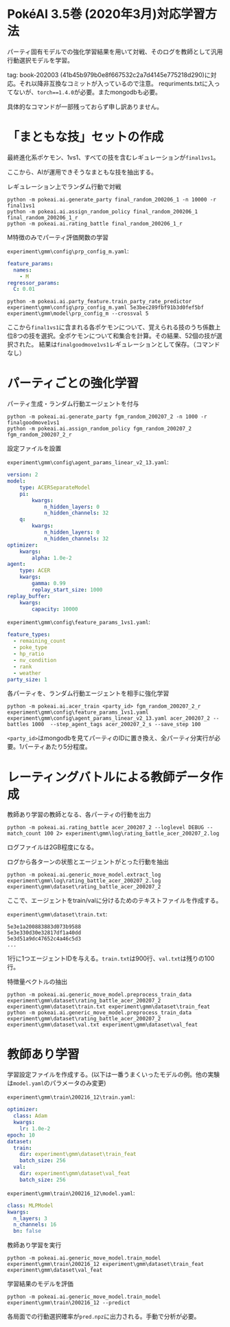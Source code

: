 # PokéAI 3.5巻 (2020年3月)対応学習方法
パーティ固有モデルでの強化学習結果を用いて対戦、そのログを教師として汎用行動選択モデルを学習。

tag: book-202003 (41b45b979b0e8f667532c2a7d4145e775218d290)に対応。それ以降非互換なコミットが入っているので注意。
requriments.txtに入ってないが、`torch==1.4.0`が必要。またmongodbも必要。

具体的なコマンドが一部残っておらず申し訳ありません。

# 「まともな技」セットの作成
最終進化系ポケモン、1vs1、すべての技を含むレギュレーションが`final1vs1`。

ここから、AIが運用できそうなまともな技を抽出する。

レギュレーション上でランダム行動で対戦

```
python -m pokeai.ai.generate_party final_random_200206_1 -n 10000 -r final1vs1
python -m pokeai.ai.assign_random_policy final_random_200206_1 final_random_200206_1_r
python -m pokeai.ai.rating_battle final_random_200206_1_r
```



M特徴のみでパーティ評価関数の学習

`experiment\gmm\config\prp_config_m.yaml`:
```yaml
feature_params:
  names:
    - M
regressor_params:
  C: 0.01
```

```
python -m pokeai.ai.party_feature.train_party_rate_predictor experiment\gmm\config\prp_config_m.yaml 5e3bec289fbf91b3d0fef5bf experiment\gmm\model\prp_config_m --crossval 5
```

ここから`final1vs1`に含まれる各ポケモンについて、覚えられる技のうち係数上位8つの技を選択。全ポケモンについて和集合を計算。その結果、52個の技が選択された。
結果は`finalgoodmove1vs1`レギュレーションとして保存。（コマンドなし）

# パーティごとの強化学習

パーティ生成・ランダム行動エージェントを付与
```
python -m pokeai.ai.generate_party fgm_random_200207_2 -n 1000 -r finalgoodmove1vs1
python -m pokeai.ai.assign_random_policy fgm_random_200207_2 fgm_random_200207_2_r
```

設定ファイルを設置

`experiment\gmm\config\agent_params_linear_v2_13.yaml`:
```yaml
version: 2
model:
    type: ACERSeparateModel
    pi:
        kwargs:
            n_hidden_layers: 0
            n_hidden_channels: 32
    q:
        kwargs:
            n_hidden_layers: 0
            n_hidden_channels: 32
optimizer:
    kwargs:
        alpha: 1.0e-2
agent:
    type: ACER
    kwargs:
        gamma: 0.99
        replay_start_size: 1000
replay_buffer:
    kwargs:
        capacity: 10000
```

`experiment\gmm\config\feature_params_1vs1.yaml`:
```yaml
feature_types:
  - remaining_count
  - poke_type
  - hp_ratio
  - nv_condition
  - rank
  - weather
party_size: 1
```

各パーティを、ランダム行動エージェントを相手に強化学習
```
python -m pokeai.ai.acer_train <party_id> fgm_random_200207_2_r experiment\gmm\config\feature_params_1vs1.yaml experiment\gmm\config\agent_params_linear_v2_13.yaml acer_200207_2 --battles 1000  --step_agent_tags acer_200207_2_s --save_step 100
```

`<party_id>`はmongodbを見てパーティのIDに置き換え、全パーティ分実行が必要。1パーティあたり5分程度。

# レーティングバトルによる教師データ作成
教師あり学習の教師となる、各パーティの行動を出力

```
python -m pokeai.ai.rating_battle acer_200207_2 --loglevel DEBUG --match_count 100 2> experiment\gmm\log\rating_battle_acer_200207_2.log
```

ログファイルは2GB程度になる。

ログから各ターンの状態とエージェントがとった行動を抽出

```
python -m pokeai.ai.generic_move_model.extract_log experiment\gmm\log\rating_battle_acer_200207_2.log experiment\gmm\dataset\rating_battle_acer_200207_2
```

ここで、エージェントをtrain/valに分けるためのテキストファイルを作成する。

`experiment\gmm\dataset\train.txt`:
```text
5e3e1a200883883d073b9588
5e3e330d30e32817df1a40dd
5e3d51a9dc47652c4a46c5d3
...
```
1行に1つエージェントIDを与える。`train.txt`は900行、`val.txt`は残りの100行。

特徴量ベクトルの抽出
```
python -m pokeai.ai.generic_move_model.preprocess_train_data experiment\gmm\dataset\rating_battle_acer_200207_2 experiment\gmm\dataset\train.txt experiment\gmm\dataset\train_feat
python -m pokeai.ai.generic_move_model.preprocess_train_data experiment\gmm\dataset\rating_battle_acer_200207_2 experiment\gmm\dataset\val.txt experiment\gmm\dataset\val_feat
```

# 教師あり学習
学習設定ファイルを作成する。(以下は一番うまくいったモデルの例。他の実験は`model.yaml`のパラメータのみ変更)

`experiment\gmm\train\200216_12\train.yaml`:
```yaml
optimizer:
  class: Adam
  kwargs:
    lr: 1.0e-2
epoch: 10
dataset:
  train:
    dir: experiment\gmm\dataset\train_feat
    batch_size: 256
  val:
    dir: experiment\gmm\dataset\val_feat
    batch_size: 256
```

`experiment\gmm\train\200216_12\model.yaml`:
```yaml
class: MLPModel
kwargs:
  n_layers: 3
  n_channels: 16
  bn: false
```

教師あり学習を実行
```
python -m pokeai.ai.generic_move_model.train_model experiment\gmm\train\200216_12 experiment\gmm\dataset\train_feat experiment\gmm\dataset\val_feat
```

学習結果のモデルを評価
```
python -m pokeai.ai.generic_move_model.train_model experiment\gmm\train\200216_12 --predict
```

各局面での行動選択確率が`pred.npz`に出力される。手動で分析が必要。
